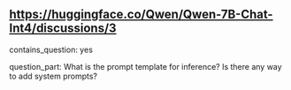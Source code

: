 ## https://huggingface.co/Qwen/Qwen-7B-Chat-Int4/discussions/3

contains_question: yes

question_part: What is the prompt template for inference? Is there any way to add system prompts?